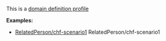 This is a [domain definition profile](profiles.html#domain-profiles)

**Examples:**

*   [RelatedPerson/chf-scenario1](RelatedPerson-chf-scenario1-relatedperson.html) RelatedPerson/chf-scenario1